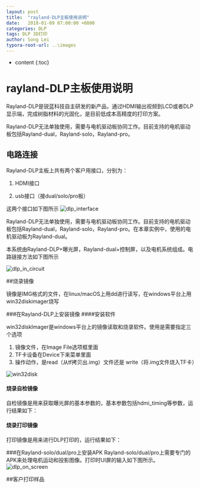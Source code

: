 ```yaml
---
layout: post
title:  "rayland-DLP主板使用说明"
date:   2018-01-09 07:00:00 +0800
categories: DLP 
tags: DLP 3D打印 
author: Song Lei
typora-root-url: ..\images
---
```


* content
{:toc}
# rayland-DLP主板使用说明

Rayland-DLP是锐蓝科技自主研发的新产品，通过HDMI输出视频到LCD或者DLP显示端，完成树脂材料的光固化，是目前低成本高精度的打印方案。

Rayland-DLP无法单独使用，需要与电机驱动板协同工作。目前支持的电机驱动板包括Rayland-dual，Rayland-solo，Rayland-pro。

## 电路连接



Rayland-DLP主板上共有两个客户用接口，分别为：

1. HDMI接口

2. usb接口（接dual/solo/pro板）

这两个接口如下图所示
 ![dlp_interface]({{site.baseurl}}/images/dlp_interface.jpg)

Rayland-DLP无法单独使用，需要与电机驱动板协同工作。目前支持的电机驱动板包括Rayland-dual，Rayland-solo，Rayland-pro。在本章实例中，使用的电机驱动板为Rayland-dual。

本系统由Rayland-DLP+曝光屏，Rayland-dual+控制屏，以及电机系统组成。电路链接方法如下图所示

![dlp_in_circuit]({{site.baseurl}}/images/dlp_in_circuit.jpg)

##烧录镜像

镜像是IMG格式的文件，在linux/macOS上用dd进行读写，在windows平台上用win32diskimager烧写

###在Rayland-DLP上安装镜像
####安装软件

win32diskImager是windows平台上的镜像读取和烧录软件。使用是需要指定三个选项

1. 镜像文件，在Image File选项框里面
2. TF卡设备在Device下来菜单里面
3. 操作动作，是read（从tf拷贝出.img）文件还是 write（将.img文件烧入TF卡）

![win32disk]({{site.baseurl}}/images/win32disk.jpg)

#### 烧录自检镜像

自检镜像是用来获取曝光屏的基本参数的，基本参数包括hdmi_timing等参数，运行结果如下：

#### 烧录打印镜像

打印镜像是用来进行DLP打印的，运行结果如下：



###在Rayland-solo/dual/pro上安装APK
Rayland-solo/dual/pro上需要专门的APK来处理电机运动和投影图像。打印时UI屏的输入如下图所示。
![dlp_on_screen]({{site.baseurl}}/images/dlp_on_screen.png)

##客户打印样品


